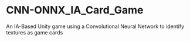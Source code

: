 # CNN-ONNX_IA_Card_Game
An IA-Based Unity game using a Convolutional Neural Network to identify textures as game cards
